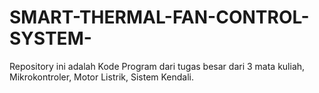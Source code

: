 # SMART-THERMAL-FAN-CONTROL-SYSTEM-
Repository ini adalah Kode Program dari tugas besar dari 3 mata kuliah, Mikrokontroler, Motor Listrik, Sistem Kendali. 
